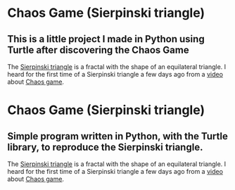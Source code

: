 # Chaos Game (Sierpinski triangle)

## This is a little project I made in Python using Turtle after discovering the Chaos Game

The [Sierpinski triangle](https://en.wikipedia.org/wiki/Sierpi%C5%84ski_triangle) is a fractal with the shape of an equilateral triangle. 
I heard for the first time of a Sierpinski triangle a few days ago from a [video](https://www.youtube.com/watch?v=NBI_5GdvqUo) about [Chaos game](https://en.wikipedia.org/wiki/Chaos_game).
# Chaos Game (Sierpinski triangle)

## Simple program written in Python, with the Turtle library, to reproduce the Sierpinski triangle.

The [Sierpinski triangle](https://en.wikipedia.org/wiki/Sierpi%C5%84ski_triangle) is a fractal with the shape of an equilateral triangle. 
I heard for the first time of a Sierpinski triangle a few days ago from a [video](https://www.youtube.com/watch?v=NBI_5GdvqUo) about [Chaos game](https://en.wikipedia.org/wiki/Chaos_game).
